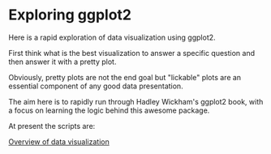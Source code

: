 # Exploring ggplot2

Here is a rapid exploration of data visualization using ggplot2.

First think what is the best visualization to answer a specific question and then answer it with a pretty plot.

Obviously, pretty plots are not the end goal but "lickable" plots are an essential component of any good data presentation. 

The aim here is to rapidly run through Hadley Wickham's ggplot2 book, with a focus on learning the logic behind this awesome package.

At present the scripts are:

[Overview of data visualization](DataVisOverview.html)
